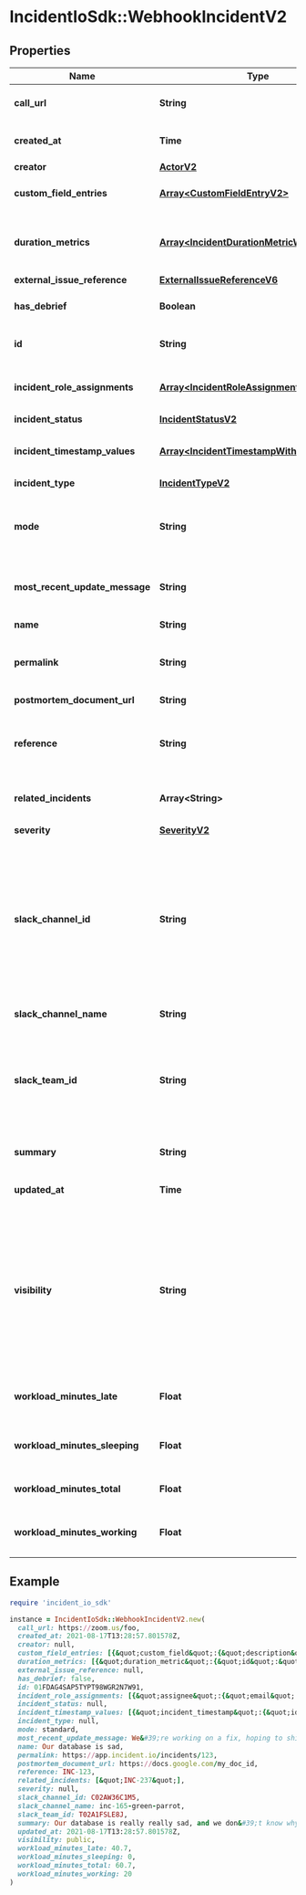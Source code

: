 # IncidentIoSdk::WebhookIncidentV2

## Properties

| Name | Type | Description | Notes |
| ---- | ---- | ----------- | ----- |
| **call_url** | **String** | The call URL attached to this incident | [optional] |
| **created_at** | **Time** | When the incident was created |  |
| **creator** | [**ActorV2**](ActorV2.md) |  |  |
| **custom_field_entries** | [**Array&lt;CustomFieldEntryV2&gt;**](CustomFieldEntryV2.md) | Custom field entries for this incident |  |
| **duration_metrics** | [**Array&lt;IncidentDurationMetricWithValueV2&gt;**](IncidentDurationMetricWithValueV2.md) | Incident duration metrics and their measurements for this incident | [optional] |
| **external_issue_reference** | [**ExternalIssueReferenceV6**](ExternalIssueReferenceV6.md) |  | [optional] |
| **has_debrief** | **Boolean** | If this incident has a debrief attached | [optional] |
| **id** | **String** | Unique identifier for the incident |  |
| **incident_role_assignments** | [**Array&lt;IncidentRoleAssignmentV2&gt;**](IncidentRoleAssignmentV2.md) | A list of who is assigned to each role for this incident |  |
| **incident_status** | [**IncidentStatusV2**](IncidentStatusV2.md) |  |  |
| **incident_timestamp_values** | [**Array&lt;IncidentTimestampWithValueV2&gt;**](IncidentTimestampWithValueV2.md) | Incident lifecycle events and when they occurred | [optional] |
| **incident_type** | [**IncidentTypeV2**](IncidentTypeV2.md) |  | [optional] |
| **mode** | **String** | Whether the incident is real, a test, a tutorial, or importing as a retrospective incident |  |
| **most_recent_update_message** | **String** | Message that explains the context behind the update | [optional] |
| **name** | **String** | Explanation of the incident |  |
| **permalink** | **String** | A permanent link to the homepage for this incident | [optional] |
| **postmortem_document_url** | **String** | Description of the incident | [optional] |
| **reference** | **String** | Reference to this incident, as displayed across the product |  |
| **related_incidents** | **Array&lt;String&gt;** | Incident IDs of incidents related to this incident | [optional] |
| **severity** | [**SeverityV2**](SeverityV2.md) |  | [optional] |
| **slack_channel_id** | **String** | ID of the Slack channel in the organisation Slack workspace. Note that the channel is sometimes created asynchronously, so may not be present when the incident is just created. |  |
| **slack_channel_name** | **String** | Name of the slack channel | [optional] |
| **slack_team_id** | **String** | ID of the Slack team / workspace. This is only required if you are using a Slack Enterprise Grid with multiple teams. |  |
| **summary** | **String** | Detailed description of the incident | [optional] |
| **updated_at** | **Time** | When the incident was last updated |  |
| **visibility** | **String** | Whether the incident should be open to anyone in your Slack workspace (public), or invite-only (private). For more information on Private Incidents see our [help centre](https://help.incident.io/articles/5905558102-can-we-mark-incidents-as-sensitive-and-restrict-access). |  |
| **workload_minutes_late** | **Float** | Amount of time spent on the incident in late hours | [optional] |
| **workload_minutes_sleeping** | **Float** | Amount of time spent on the incident in sleeping hours | [optional] |
| **workload_minutes_total** | **Float** | Amount of time spent on the incident in total | [optional] |
| **workload_minutes_working** | **Float** | Amount of time spent on the incident in working hours | [optional] |

## Example

```ruby
require 'incident_io_sdk'

instance = IncidentIoSdk::WebhookIncidentV2.new(
  call_url: https://zoom.us/foo,
  created_at: 2021-08-17T13:28:57.801578Z,
  creator: null,
  custom_field_entries: [{&quot;custom_field&quot;:{&quot;description&quot;:&quot;Which team is impacted by this issue&quot;,&quot;field_type&quot;:&quot;single_select&quot;,&quot;id&quot;:&quot;01FCNDV6P870EA6S7TK1DSYDG0&quot;,&quot;name&quot;:&quot;Affected Team&quot;,&quot;options&quot;:[{&quot;custom_field_id&quot;:&quot;01FCNDV6P870EA6S7TK1DSYDG0&quot;,&quot;id&quot;:&quot;01FCNDV6P870EA6S7TK1DSYDG0&quot;,&quot;sort_key&quot;:10,&quot;value&quot;:&quot;Product&quot;}]},&quot;values&quot;:[{&quot;value_catalog_entry&quot;:{&quot;aliases&quot;:[&quot;lawrence@incident.io&quot;,&quot;lawrence&quot;],&quot;external_id&quot;:&quot;761722cd-d1d7-477b-ac7e-90f9e079dc33&quot;,&quot;id&quot;:&quot;01FCNDV6P870EA6S7TK1DSYDG0&quot;,&quot;name&quot;:&quot;Primary On-call&quot;},&quot;value_link&quot;:&quot;https://google.com/&quot;,&quot;value_numeric&quot;:&quot;123.456&quot;,&quot;value_option&quot;:{&quot;custom_field_id&quot;:&quot;01FCNDV6P870EA6S7TK1DSYDG0&quot;,&quot;id&quot;:&quot;01FCNDV6P870EA6S7TK1DSYDG0&quot;,&quot;sort_key&quot;:10,&quot;value&quot;:&quot;Product&quot;},&quot;value_text&quot;:&quot;This is my text field, I hope you like it&quot;}]}],
  duration_metrics: [{&quot;duration_metric&quot;:{&quot;id&quot;:&quot;01FCNDV6P870EA6S7TK1DSYD5H&quot;,&quot;name&quot;:&quot;Lasted&quot;},&quot;value_seconds&quot;:1}],
  external_issue_reference: null,
  has_debrief: false,
  id: 01FDAG4SAP5TYPT98WGR2N7W91,
  incident_role_assignments: [{&quot;assignee&quot;:{&quot;email&quot;:&quot;lisa@incident.io&quot;,&quot;id&quot;:&quot;01FCNDV6P870EA6S7TK1DSYDG0&quot;,&quot;name&quot;:&quot;Lisa Karlin Curtis&quot;,&quot;role&quot;:&quot;viewer&quot;,&quot;slack_user_id&quot;:&quot;U02AYNF2XJM&quot;},&quot;role&quot;:{&quot;created_at&quot;:&quot;2021-08-17T13:28:57.801578Z&quot;,&quot;description&quot;:&quot;The person currently coordinating the incident&quot;,&quot;id&quot;:&quot;01FCNDV6P870EA6S7TK1DSYDG0&quot;,&quot;instructions&quot;:&quot;Take point on the incident; Make sure people are clear on responsibilities&quot;,&quot;name&quot;:&quot;Incident Lead&quot;,&quot;required&quot;:false,&quot;role_type&quot;:&quot;lead&quot;,&quot;shortform&quot;:&quot;lead&quot;,&quot;updated_at&quot;:&quot;2021-08-17T13:28:57.801578Z&quot;}}],
  incident_status: null,
  incident_timestamp_values: [{&quot;incident_timestamp&quot;:{&quot;id&quot;:&quot;01FCNDV6P870EA6S7TK1DSYD5H&quot;,&quot;name&quot;:&quot;Impact started&quot;,&quot;rank&quot;:1},&quot;value&quot;:{&quot;value&quot;:&quot;2021-08-17T13:28:57.801578Z&quot;}}],
  incident_type: null,
  mode: standard,
  most_recent_update_message: We&#39;re working on a fix, hoping to ship in the next 30 minutes,
  name: Our database is sad,
  permalink: https://app.incident.io/incidents/123,
  postmortem_document_url: https://docs.google.com/my_doc_id,
  reference: INC-123,
  related_incidents: [&quot;INC-237&quot;],
  severity: null,
  slack_channel_id: C02AW36C1M5,
  slack_channel_name: inc-165-green-parrot,
  slack_team_id: T02A1FSLE8J,
  summary: Our database is really really sad, and we don&#39;t know why yet.,
  updated_at: 2021-08-17T13:28:57.801578Z,
  visibility: public,
  workload_minutes_late: 40.7,
  workload_minutes_sleeping: 0,
  workload_minutes_total: 60.7,
  workload_minutes_working: 20
)
```

